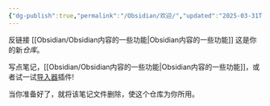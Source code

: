 ```yaml
---
{"dg-publish":true,"permalink":"/Obsidian/欢迎/","updated":"2025-03-31T20:51:20.755+08:00"}
---
```


反链接 [[Obsidian/Obsidian内容的一些功能\|Obsidian内容的一些功能]]
这是你的新*仓库*。

写点笔记，[[Obsidian/Obsidian内容的一些功能\|Obsidian内容的一些功能]]，或者试一试[导入器](https://help.obsidian.md/Plugins/Importer)插件!

当你准备好了，就将该笔记文件删除，使这个仓库为你所用。
